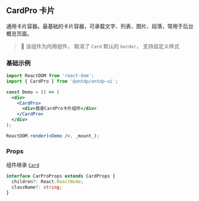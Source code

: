 CardPro 卡片
---

通用卡片容器。最基础的卡片容器，可承载文字、列表、图片、段落，常用于后台概览页面。

> 🚧 该组件为内用组件， 取消了 `Card` 默认的 `border`<!--rehype:style=color: #e00000;-->， <!--rehype:style=color: #e00000;--> 支持自定义样式
<!--rehype:style=border-left: 8px solid #ffe564;background-color: #ffe56440;padding: 12px 16px;-->

### 基础示例

<!--rehype:bgWhite=true&codeSandbox=true&codePen=true-->
```jsx
import ReactDOM from 'react-dom';
import { CardPro } from '@antdp/antdp-ui';

const Demo = () => (
  <div>
    <CardPro>
      <div>我是CardPro卡片组件</div>
    </CardPro>
  </div>
);

ReactDOM.render(<Demo />, _mount_);
```

### Props

组件继承 [`Card`](https://ant.design/components/card-cn/#header)

```ts
interface CarProProps extends CardProps {
  children?: React.ReactNode;
  className?: string;
}
```
